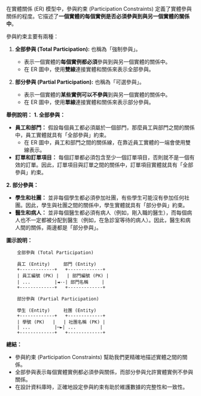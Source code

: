 
在實體關係 (ER) 模型中，參與約束 (Participation Constraints)  定義了實體參與關係的程度。它描述了**一個實體的每個實例是否必須參與到與另一個實體的關係中**。

參與約束主要有兩種：
1. **全部參與 (Total Participation):** 也稱為「強制參與」。
   -  表示一個實體的**每個實例都必須**參與到與另一個實體的關係中。
   -  在 ER 圖中，使用**雙線**連接實體和關係來表示全部參與。

2. **部分參與 (Partial Participation):** 也稱為「可選參與」。
   -  表示一個實體的**某些實例可以不參與**到與另一個實體的關係中。
   -  在 ER 圖中，使用**單線**連接實體和關係來表示部分參與。

**舉例說明：**
**1. 全部參與：**
* **員工和部門：** 假設每個員工都必須屬於一個部門，那麼員工與部門之間的關係中，員工實體就具有「全部參與」約束。 
    * 在 ER 圖中，員工和部門之間的關係線，在靠近員工實體的一端會使用雙線表示。
* **訂單和訂單項目：** 每個訂單都必須包含至少一個訂單項目，否則就不是一個有效的訂單。因此，訂單項目與訂單之間的關係中，訂單項目實體就具有「全部參與」約束。

**2. 部分參與：**
* **學生和社團：**  並非每個學生都必須參加社團，有些學生可能沒有參加任何社團。因此，學生與社團之間的關係中，學生實體就具有「部分參與」約束。
* **醫生和病人：** 並非每個醫生都必須有病人（例如，剛入職的醫生），而每個病人也不一定都被分配到醫生（例如，在急診室等待的病人）。因此，醫生和病人間的關係，兩邊都是「部分參與」。


**圖示說明：**
```
    全部參與 (Total Participation)

    員工 (Entity)     部門 (Entity)
    +-------------+   +-------------+
    | 員工編號 (PK) |   | 部門編號 (PK) |
    | ...         |◄--| 部門名稱     |
    +-------------+   +-------------+

    部分參與 (Partial Participation)

    學生 (Entity)     社團 (Entity)
    +-------------+   +-------------+
    | 學號 (PK)   |   | 社團名稱 (PK) |
    | ...         |─►| ...         |
    +-------------+   +-------------+ 
```

**總結：**
* 參與約束 (Participation Constraints) 幫助我們更精確地描述實體之間的關係。
* 全部參與表示每個實體實例都必須參與關係，而部分參與允許實體實例不參與關係。
* 在設計資料庫時，正確地設定參與約束有助於維護數據的完整性和一致性。

